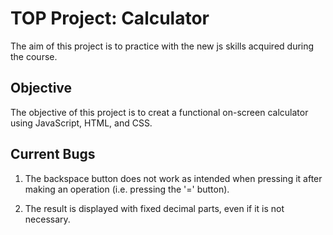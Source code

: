 # TOP Project: Calculator

The aim of this project is to practice with the new js skills acquired during the course.

## Objective

The objective of this project is to creat a functional on-screen calculator using JavaScript, HTML, and CSS.

## Current Bugs

1. The backspace button does not work as intended when pressing it after making an operation (i.e. pressing the '=' button).

2. The result is displayed with fixed decimal parts, even if it is not necessary.